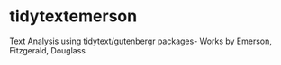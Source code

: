 # tidytextemerson
Text Analysis using tidytext/gutenbergr packages- Works by Emerson, Fitzgerald, Douglass
